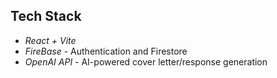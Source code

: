 ## Tech Stack
- *React + Vite*
- *FireBase* - Authentication and Firestore
- *OpenAI API* -  AI-powered cover letter/response generation 
  
